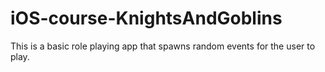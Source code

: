 # iOS-course-KnightsAndGoblins
This is a basic role playing app that spawns random events for the user to play.
